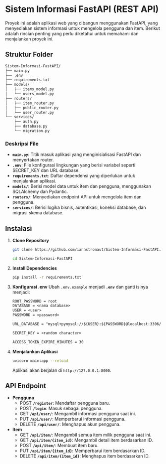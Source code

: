 # Sistem Informasi FastAPI (REST API)

Proyek ini adalah aplikasi web yang dibangun menggunakan FastAPI, yang menyediakan sistem informasi untuk mengelola pengguna dan item. Berikut adalah rincian penting yang perlu diketahui untuk memahami dan menjalankan proyek ini.

## Struktur Folder

```txt
Sistem-Informasi-FastAPI/
├── main.py
├── .env
├── requirements.txt
├── models/
│   ├── items_model.py
│   └── users_model.py
├── routers/
│   ├── item_router.py
│   ├── public_router.py
│   └── user_router.py
└── services/
    ├── auth.py
    ├── database.py
    └── migration.py
```

### Deskripsi File

- **`main.py`**: Titik masuk aplikasi yang menginisialisasi FastAPI dan menyertakan router.
- **`.env`**: File konfigurasi lingkungan yang berisi variabel seperti SECRET_KEY dan URL database.
- **`requirements.txt`**: Daftar dependensi yang diperlukan untuk menjalankan aplikasi.
- **`models/`**: Berisi model data untuk item dan pengguna, menggunakan SQLAlchemy dan Pydantic.
- **`routers/`**: Menyediakan endpoint API untuk mengelola item dan pengguna.
- **`services/`**: Berisi logika bisnis, autentikasi, koneksi database, dan migrasi skema database.

## Instalasi

1. **Clone Repository**

   ```bash
   git clone https://github.com/iannstronaut/Sistem-Informasi-FastAPI.git

   cd Sistem-Informasi-FastAPI
   ```

2. **Install Dependencies**
   ```bash
   pip install -r requirements.txt
   ```
3. **Konfigurasi .env**
   Ubah `.env.example` menjadi **`.env`** dan ganti isinya menjadi:

   ```txt
   ROOT_PASSWORD = root
   DATABASE = <nama database>
   USER = <user>
   PASSWORD = <password>

   URL_DATABASE = "mysql+pymysql://${USER}:${PASSWORD}@localhost:3306/${DATABASE}"

   SECRET_KEY = <random character>

   ACCESS_TOKEN_EXPIRE_MINUTES = 30
   ```

4. **Menjalankan Aplikasi**
   ```bash
   uvicorn main:app --reload
   ```
   Aplikasi akan berjalan di `http://127.0.0.1:8000`.

## API Endpoint

- **Pengguna**
  - POST **`/register`**: Mendaftar pengguna baru.
  - POST **`/login`**: Masuk sebagai pengguna.
  - GET **`/api/user/`**: Mengambil informasi pengguna saat ini.
  - PUT **`/api/user/`**: Memperbarui informasi pengguna.
  - DELETE **`/api/user/`**: Menghapus akun pengguna.
- **Item**
  - GET **`/api/item/`**: Mengambil semua item milik pengguna saat ini.
  - GET **`/api/item/{item_id}`**: Mengambil detail item berdasarkan ID.
  - POST **`/api/item/`**: Membuat item baru.
  - PUT **`/api/item/{item_id}`**: Memperbarui item berdasarkan ID.
  - DELETE **`/api/item/{item_id}`**: Menghapus item berdasarkan ID.
